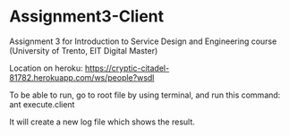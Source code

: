 # Assignment3-Client

Assignment 3 for Introduction to Service Design and Engineering course (University of Trento, EIT Digital Master)

Location on heroku: 
https://cryptic-citadel-81782.herokuapp.com/ws/people?wsdl

To be able to run, go to root file by using terminal, and run this command: 
ant execute.client 

It will create a new log file which shows the result. 
